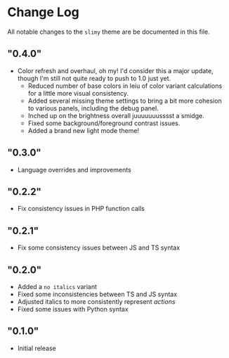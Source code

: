 # Change Log

All notable changes to the `slimy` theme are be documented in this file.

## "0.4.0"
- Color refresh and overhaul, oh my! I'd consider this a major update, though I'm still not quite ready to push to 1.0 just yet.
  - Reduced number of base colors in leiu of color variant calculations for a little more visual consistency.
  - Added several missing theme settings to bring a bit more cohesion to various panels, including the debug panel.
  - Inched up on the brightness overall juuuuuuusssst a smidge.
  - Fixed some background/foreground contrast issues.
  - Added a brand new light mode theme!

## "0.3.0"
- Language overrides and improvements

## "0.2.2"
- Fix consistency issues in PHP function calls

## "0.2.1"
- Fix some consistency issues between JS and TS syntax

## "0.2.0"
- Added a `no italics` variant
- Fixed some inconsistencies between TS and JS syntax
- Adjusted italics to more consistently represent *actions*
- Fixed some issues with Python syntax

## "0.1.0"

- Initial release
